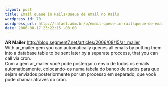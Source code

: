 ```yaml
--- 
layout: post
title: Email queue in Rails/Queue de email no Rails
wordpress_id: 70
wordpress_url: http://rafael.adm.br/p/email-queue-in-railsqueue-de-email-no-rails/
date: 2006-08-17 23:22:15 -03:00
---
```

<strong>AR Mailer</strong>
<a href="http://blog.segment7.net/articles/2006/08/15/ar_mailer">http://blog.segment7.net/articles/2006/08/15/ar_mailer</a>
<br />
With ar_mailer gem you can automatically queues all emails by putting them into a database table to be sent later by a separate proccess, that you can call via cron.
<br />
Com a gem ar_mailer você pode postergar o envio de todos os emails automaticamente, colocando-os numa tabela do banco de dados para que sejam enviados posteriormente por um processo em separado, que você pode chamar através do cron.
